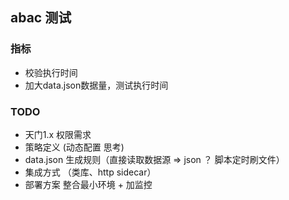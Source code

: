 ## abac 测试

### 指标

- 校验执行时间
- 加大data.json数据量，测试执行时间

### TODO

- 天门1.x 权限需求
- 策略定义 (动态配置 思考)
- data.json 生成规则（直接读取数据源 => json ？ 脚本定时刷文件）
- 集成方式 （类库、http sidecar）
- 部署方案 整合最小环境 + 加监控
